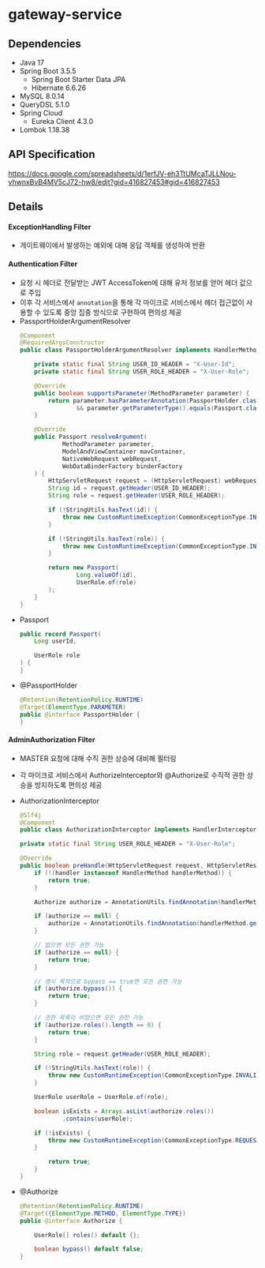 # gateway-service

## Dependencies
- Java 17
- Spring Boot 3.5.5
    - Spring Boot Starter Data JPA
    - Hibernate 6.6.26
- MySQL 8.0.14
- QueryDSL 5.1.0
- Spring Cloud
    - Eureka Client 4.3.0
- Lombok 1.18.38

## API Specification

https://docs.google.com/spreadsheets/d/1erfJV-eh3TtUMcaTJLLNou-vhwnxBvB4MV5cJ72-hw8/edit?gid=416827453#gid=416827453

## Details

#### ExceptionHandling Filter
- 게이트웨이에서 발생하는 예외에 대해 응답 객체를 생성하여 반환

#### Authentication Filter
- 요청 시 헤더로 전달받는 JWT AccessToken에 대해 유저 정보를 얻어 헤더 값으로 주입
- 이후 각 서비스에서 `annotation`을 통해 각 마이크로 서비스에서 헤더 접근없이 사용할 수 있도록 중앙 집중 방식으로 구현하여 편의성 제공
- PassportHolderArgumentResolver
    ```java
    @Component
    @RequiredArgsConstructor
    public class PassportHolderArgumentResolver implements HandlerMethodArgumentResolver {
    
        private static final String USER_ID_HEADER = "X-User-Id";
        private static final String USER_ROLE_HEADER = "X-User-Role";
    
        @Override
        public boolean supportsParameter(MethodParameter parameter) {
            return parameter.hasParameterAnnotation(PassportHolder.class)
                    && parameter.getParameterType().equals(Passport.class);
        }
    
        @Override
        public Passport resolveArgument(
                MethodParameter parameter,
                ModelAndViewContainer mavContainer,
                NativeWebRequest webRequest,
                WebDataBinderFactory binderFactory
        ) {
            HttpServletRequest request = (HttpServletRequest) webRequest.getNativeRequest();
            String id = request.getHeader(USER_ID_HEADER);
            String role = request.getHeader(USER_ROLE_HEADER);
    
            if (!StringUtils.hasText(id)) {
                throw new CustomRuntimeException(CommonExceptionType.INVALID_USER_ID);
            }
    
            if (!StringUtils.hasText(role)) {
                throw new CustomRuntimeException(CommonExceptionType.INVALID_USER_ROLE);
            }
    
            return new Passport(
                    Long.valueOf(id),
                    UserRole.of(role)
            );
        }
    }
    ```
- Passport
    ```java
    public record Passport(
        Long userId,

        UserRole role
    ) {
    }
    ```
- @PassportHolder
    ```java
    @Retention(RetentionPolicy.RUNTIME)
    @Target(ElementType.PARAMETER)
    public @interface PassportHolder {
    }
    ```

#### AdminAuthorization Filter
- MASTER 요청에 대해 수직 권한 상승에 대비해 필터링
- 각 마이크로 서비스에서 AuthorizeInterceptor와 @Authorize로 수직적 권한 상승을 방지하도록 편의성 제공

- AuthorizationInterceptor
    ```java
    @Slf4j
    @Component
    public class AuthorizationInterceptor implements HandlerInterceptor {

    private static final String USER_ROLE_HEADER = "X-User-Role";

    @Override
    public boolean preHandle(HttpServletRequest request, HttpServletResponse response, Object handler) throws Exception {
        if (!(handler instanceof HandlerMethod handlerMethod)) {
            return true;
        }

        Authorize authorize = AnnotationUtils.findAnnotation(handlerMethod.getMethod(), Authorize.class); // method level

        if (authorize == null) {
            authorize = AnnotationUtils.findAnnotation(handlerMethod.getBeanType(), Authorize.class); // class level
        }

        // 없으면 모든 권한 가능
        if (authorize == null) {
            return true;
        }

        // 명시 목적으로 bypass == true면 모든 권한 가능
        if (authorize.bypass()) {
            return true;
        }

        // 권한 목록이 비었으면 모든 권한 가능
        if (authorize.roles().length == 0) {
            return true;
        }

        String role = request.getHeader(USER_ROLE_HEADER);

        if (!StringUtils.hasText(role)) {
            throw new CustomRuntimeException(CommonExceptionType.INVALID_USER_ROLE);
        }

        UserRole userRole = UserRole.of(role);

        boolean isExists = Arrays.asList(authorize.roles())
                .contains(userRole);

        if (!isExists) {
            throw new CustomRuntimeException(CommonExceptionType.REQUEST_ACCESS_DENIED);
        }

            return true;
        }
    }
    ```
- @Authorize
    ```java
    @Retention(RetentionPolicy.RUNTIME)
    @Target({ElementType.METHOD, ElementType.TYPE})
    public @interface Authorize {
    
        UserRole[] roles() default {};
    
        boolean bypass() default false;
    }
    ```